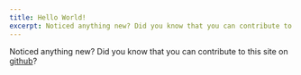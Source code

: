 ```yaml
---
title: Hello World!
excerpt: Noticed anything new? Did you know that you can contribute to this site on github?
---
```


Noticed anything new? Did you know that you can contribute to this site on [github](http://github.com/pspegg/steakout)?